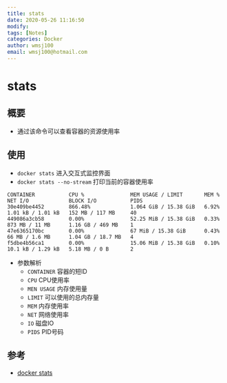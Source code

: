 ```yaml
---
title: stats
date: 2020-05-26 11:16:50
modify: 
tags: [Notes]
categories: Docker
author: wmsj100
email: wmsj100@hotmail.com
---
```


# stats

## 概要

- 通过该命令可以查看容器的资源使用率

## 使用

- `docker stats` 进入交互式监控界面
- `docker stats --no-stream` 打印当前的容器使用率
```
CONTAINER           CPU %               MEM USAGE / LIMIT       MEM %               NET I/O             BLOCK I/O           PIDS
30e409be4452        866.48%             1.064 GiB / 15.38 GiB   6.92%               1.01 kB / 1.01 kB   152 MB / 117 MB     40
449086a3cb58        0.00%               52.25 MiB / 15.38 GiB   0.33%               873 MB / 11 MB      1.16 GB / 469 MB    1
47e6365170bc        0.00%               67 MiB / 15.38 GiB      0.43%               66 MB / 1.6 MB      1.04 GB / 18.7 MB   4
f5dbe4b56ca1        0.00%               15.06 MiB / 15.38 GiB   0.10%               10.1 kB / 1.29 kB   5.18 MB / 0 B       2
```
- 参数解析
	- `CONTAINER` 容器的短ID
	- `CPU` CPU使用率
	- `MEN USAGE` 内存使用量
	- `LIMIT` 可以使用的总内存量
	- `MEM` 内存使用率
	- `NET` 网络使用率
	- `IO` 磁盘IO
	- `PIDS` PID号码

## 参考

- [docker stats](https://www.cnblogs.com/sparkdev/p/7821376.html)
